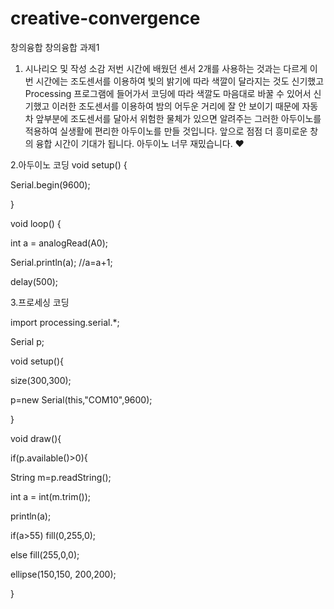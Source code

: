 # creative-convergence
창의융합
창의융합 과제1
1. 시나리오 및 작성 소감
저번 시간에 배웠던 센서 2개를 사용하는 것과는 다르게 이번 시간에는 조도센서를 이용하여 빛의 밝기에 따라 색깔이 달라지는 것도 신기했고 Processing 프로그램에 들어가서 코딩에 따라 색깔도 마음대로 바꿀 수 있어서 신기했고 이러한 조도센서를 이용하여 밤의 어두운 거리에 잘 안 보이기 때문에 자동차 앞부분에 조도센서를 달아서 위험한 물체가 있으면 알려주는 그러한 아두이노를 적용하여 실생활에 편리한 아두이노를 만들 것입니다. 앞으로 점점 더 흥미로운 창의 융합 시간이 기대가 됩니다. 아두이노 너무 재밌습니다. ♥


2.아두이노 코딩
void setup() {  

  Serial.begin(9600);
  
}

void loop() {

  int a = analogRead(A0);
  
  Serial.println(a); //a=a+1;
  
  delay(500);
  
  3.프로세싱 코딩
  
  import processing.serial.*;
  
Serial p;

void setup(){

  size(300,300);
  
  p=new Serial(this,"COM10",9600);
  
}

void draw(){

  if(p.available()>0){
  
   String m=p.readString();
    
   int a = int(m.trim());
    
   println(a);
    
   if(a>55) fill(0,255,0);
    
   else      fill(255,0,0);
    
   ellipse(150,150, 200,200);
    
 }
 
